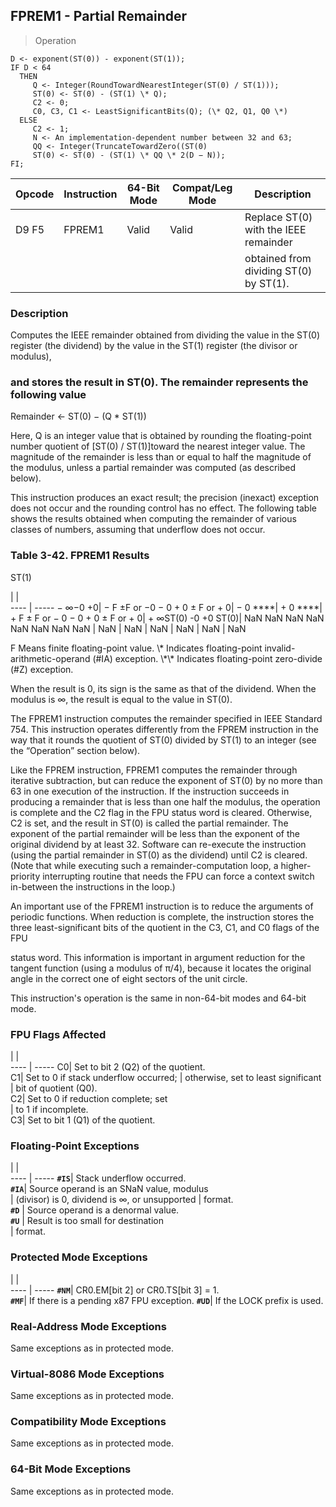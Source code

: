 ## FPREM1 - Partial Remainder

> Operation

``` slim
D <- exponent(ST(0)) - exponent(ST(1));
IF D < 64
  THEN
     Q <- Integer(RoundTowardNearestInteger(ST(0) / ST(1)));
     ST(0) <- ST(0) - (ST(1) \* Q);
     C2 <- 0;
     C0, C3, C1 <- LeastSignificantBits(Q); (\* Q2, Q1, Q0 \*)
  ELSE
     C2 <- 1;
     N <- An implementation-dependent number between 32 and 63;
     QQ <- Integer(TruncateTowardZero((ST(0)
     ST(0) <- ST(0) - (ST(1) \* QQ \* 2(D − N));
FI;

```

 Opcode| Instruction| 64-Bit Mode| Compat/Leg Mode| Description                           
 ---  | --- | --- | --- | ---
 D9 F5 | FPREM1     | Valid      | Valid          | Replace ST(0) with the IEEE remainder 
       |            |            |                | obtained from dividing ST(0) by ST(1).

### Description
Computes the IEEE remainder obtained from dividing the value in the ST(0) register
(the dividend) by the value in the ST(1) register (the divisor or modulus),
### and stores the result in ST(0). The remainder represents the following value

Remainder ← ST(0) − (Q \* ST(1))

Here, Q is an integer value that is obtained by rounding the floating-point
number quotient of [ST(0) / ST(1)]toward the nearest integer value. The magnitude
of the remainder is less than or equal to half the magnitude of the modulus,
unless a partial remainder was computed (as described below).

This instruction produces an exact result; the precision (inexact) exception
does not occur and the rounding control has no effect. The following table shows
the results obtained when computing the remainder of various classes of numbers,
assuming that underflow does not occur.


### Table 3-42. FPREM1 Results
ST(1)

   | |  
---- | -----
 − ∞−0 +0| − F ±F or −0 − 0 + 0 ± F or + 0| − 0 \*\*\*\*| + 0 \*\*\*\*| + F ± F or − 0 − 0 + 0 ± F or + 0| + ∞ST(0) -0 +0 ST(0)| NaN NaN NaN NaN NaN NaN NaN
 NaN     | NaN                            | NaN     | NaN     | NaN                              | NaN                 | NaN                        
<aside class="notification">
F Means finite floating-point value. \* Indicates floating-point invalid-arithmetic-operand
(#IA) exception. \*\* Indicates floating-point zero-divide (#Z) exception.
</aside>

When the result is 0, its sign is the same as that of the dividend. When the
modulus is ∞, the result is equal to the value in ST(0).

The FPREM1 instruction computes the remainder specified in IEEE Standard 754.
This instruction operates differently from the FPREM instruction in the way
that it rounds the quotient of ST(0) divided by ST(1) to an integer (see the
“Operation” section below).

Like the FPREM instruction, FPREM1 computes the remainder through iterative
subtraction, but can reduce the exponent of ST(0) by no more than 63 in one
execution of the instruction. If the instruction succeeds in producing a remainder
that is less than one half the modulus, the operation is complete and the C2
flag in the FPU status word is cleared. Otherwise, C2 is set, and the result
in ST(0) is called the partial remainder. The exponent of the partial remainder
will be less than the exponent of the original dividend by at least 32. Software
can re-execute the instruction (using the partial remainder in ST(0) as the
dividend) until C2 is cleared. (Note that while executing such a remainder-computation
loop, a higher-priority interrupting routine that needs the FPU can force a
context switch in-between the instructions in the loop.)

An important use of the FPREM1 instruction is to reduce the arguments of periodic
functions. When reduction is complete, the instruction stores the three least-significant
bits of the quotient in the C3, C1, and C0 flags of the FPU

status word. This information is important in argument reduction for the tangent
function (using a modulus of π/4), because it locates the original angle in
the correct one of eight sectors of the unit circle.

This instruction's operation is the same in non-64-bit modes and 64-bit mode.



### FPU Flags Affected
   | |  
---- | -----
 C0| Set to bit 2 (Q2) of the quotient.   
 C1| Set to 0 if stack underflow occurred;
   | otherwise, set to least significant  
   | bit of quotient (Q0).                
 C2| Set to 0 if reduction complete; set  
   | to 1 if incomplete.                  
 C3| Set to bit 1 (Q1) of the quotient.   

### Floating-Point Exceptions
   | |  
---- | -----
 **``#IS``**| Stack underflow occurred.                    
 **``#IA``**| Source operand is an SNaN value, modulus     
    | (divisor) is 0, dividend is ∞, or unsupported
    | format.                                      
 **``#D``** | Source operand is a denormal value.          
 **``#U``** | Result is too small for destination          
    | format.                                      

### Protected Mode Exceptions
   | |  
---- | -----
 **``#NM``**| CR0.EM[bit 2] or CR0.TS[bit 3] = 1.     
 **``#MF``**| If there is a pending x87 FPU exception.
 **``#UD``**| If the LOCK prefix is used.             

### Real-Address Mode Exceptions
Same exceptions as in protected mode.


### Virtual-8086 Mode Exceptions
Same exceptions as in protected mode.


### Compatibility Mode Exceptions
Same exceptions as in protected mode.


### 64-Bit Mode Exceptions
Same exceptions as in protected mode.
